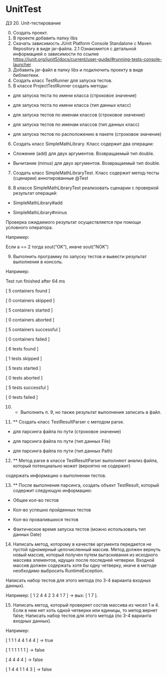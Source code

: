 # UnitTest
ДЗ 20. Unit-тестирование

0. Создать проект.
1. В проекте добавить папку libs
2. Cкачать зависимость JUnit Platform Console Standalone c Maven Repository в виде jar-файла.
2.1 Ознакомится с детальной информацией о зависимости по ссылке
https://junit.org/junit5/docs/current/user-guide/#running-tests-console-launcher
3. Добавить jar-файл в папку libs и подключить проекту в виде библиотеки.
4. Создать класс TestRunner для запуска тестов.
5. В классе ProjectTestRunner создать методы:

- для запуска теста по имени класса (строковое значение)

- для запуска теста по имени класса (тип данных класс)

- для запуска тестов по именам классов (строковое значение)

- для запуска тестов по именам классов (тип данных класс)

- для запуска тестов по расположению в пакете (строковое значение)
6. Создать класс SimpleMathLibrary. Класс содержит два операции:

- Сложение (add) для двух аргументов. Возвращаемый тип double.

- Вычитание (minus) для двух аргументов. Возвращаемый тип double.
7. Создать класс SimpleMathLibraryTest. Класс содержит метод-тесты (сценарии) аннотированные @Test

8. В классе SimpleMathLibraryTest реализовать сценарии с проверкой результат операций:

- SimpleMathLibrary#add

- SimpleMathLibrary#minus

Проверка ожидаемого результат осуществляется при помощи условного оператора.

Например:

Если а == 2 тогда sout(“OK”), иначе sout(“NOK”)

9. Выполнить программу по запуску тестов и вывести результат выполнения в консоль.

Например:

Test run finished after 64 ms

[     5 containers found   ]

[     0 containers skipped  ]

[     5 containers started  ]

[     0 containers aborted  ]

[     5 containers successful ]

[     0 containers failed   ]

[     6 tests found      ]

[     1 tests skipped     ]

[     5 tests started     ]

[     0 tests aborted     ]

[     5 tests successful   ]

[     0 tests failed     ]



10. * Выполнить п. 9, но также результат выполнения записать в файл.



11. ** Создать класс TestResultParser с методом parse.

- для парсинга файла по пути (строковое значение)

- для парсинга файла по пути (тип данных File)

- для парсинга файла по пути (тип данных Path)



12. ** Метод parse в классе TestResultParser выполняют анализ файла, который потенциально может (вероятно не содержит)

содержать информацию о выполнении тестов.



13. ** После выполнения парсинга, создать объект TestResult, который содержит следующую информацию:

- Общее кол-во тестов

- Кол-во успешно пройденных тестов

- Кол-во провалившихся тестов

- Фактическое время запуска тестов (можно использовать тип данных Date)







14. Написать метод, которому в качестве аргумента передается не пустой одномерный целочисленный массив. Метод должен вернуть новый массив, который получен путем вытаскивания из исходного массива элементов, идущих после последней четверки. Входной массив должен содержать хотя бы одну четверку, иначе в методе необходимо выбросить RuntimeException.

Написать набор тестов для этого метода (по 3-4 варианта входных данных).

Например: [ 1 2 4 4 2 3 4 1 7 ] -> вых: [ 1 7 ].

15. Написать метод, который проверяет состав массива из чисел 1 и 4. Если в нем нет хоть одной четверки или единицы, то метод вернет false; Написать набор тестов для этого метода (по 3-4 варианта входных данных).



Например:

[ 1 1 1 4 4 1 4 4 ] -> true

[ 1 1 1 1 1 1 ] -> false

[ 4 4 4 4 ] -> false

[ 1 4 4 1 1 4 3 ] -> false

